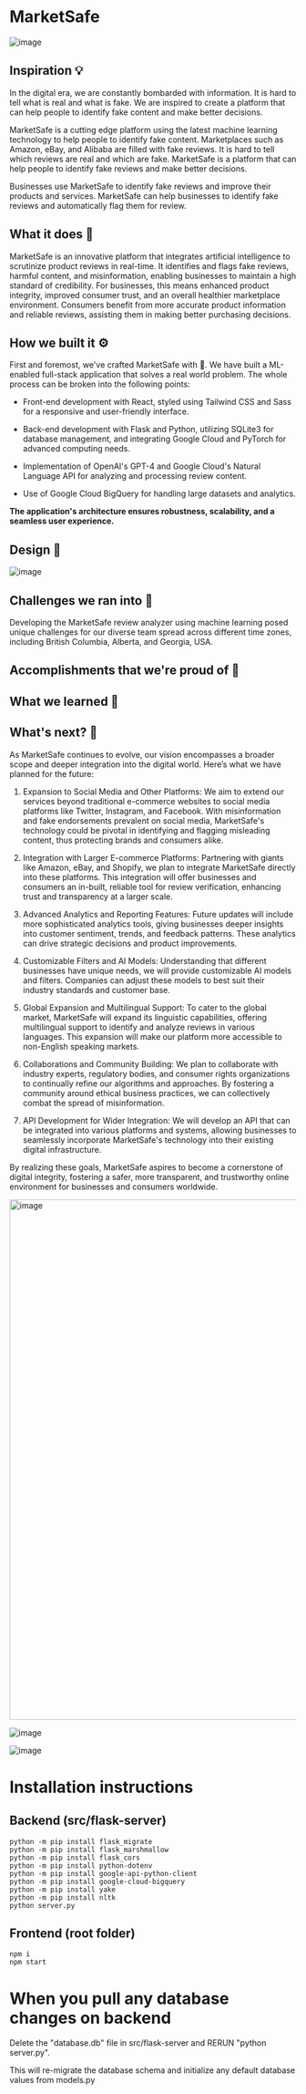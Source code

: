 # MarketSafe
![image](https://github.com/natewu/HackED24/assets/36091727/cc886ea9-043b-4716-b69a-be8fd3954fff)


## Inspiration 💡
In the digital era, we are constantly bombarded with information. It is hard to tell what is real and what is fake. We are inspired to create a platform that can help people to identify fake content and make better decisions.

MarketSafe is a cutting edge platform using the latest machine learning technology to help people to identify fake content. Marketplaces such as Amazon, eBay, and Alibaba are filled with fake reviews. It is hard to tell which reviews are real and which are fake. MarketSafe is a platform that can help people to identify fake reviews and make better decisions.

Businesses use MarketSafe to identify fake reviews and improve their products and services. MarketSafe can help businesses to identify fake reviews and automatically flag them for review.

## What it does 🤔
MarketSafe is an innovative platform that integrates artificial intelligence to scrutinize product reviews in real-time. It identifies and flags fake reviews, harmful content, and misinformation, enabling businesses to maintain a high standard of credibility. For businesses, this means enhanced product integrity, improved consumer trust, and an overall healthier marketplace environment. Consumers benefit from more accurate product information and reliable reviews, assisting them in making better purchasing decisions.

## How we built it ⚙️
First and foremost, we've crafted MarketSafe with 💙. We have built a ML-enabled full-stack application that solves a real world problem. The whole process can be broken into the following points:

- Front-end development with React, styled using Tailwind CSS and Sass for a responsive and user-friendly interface.
  
- Back-end development with Flask and Python, utilizing SQLite3 for database management, and integrating Google Cloud and PyTorch for advanced computing needs.
  
- Implementation of OpenAI's GPT-4 and Google Cloud's Natural Language API for analyzing and processing review content.
  
- Use of Google Cloud BigQuery for handling large datasets and analytics.

**The application's architecture ensures robustness, scalability, and a seamless user experience.**

## Design 🎨
![image](https://github.com/natewu/HackED24/assets/36091727/53f455c3-6fd2-4115-add3-c5f06508573d)


## Challenges we ran into   😤
Developing the MarketSafe review analyzer using machine learning posed unique challenges for our diverse team spread across different time zones, including British Columbia, Alberta, and Georgia, USA. 
## Accomplishments that we're proud of 💚

## What we learned 🙌

## What's next?  🚀
As MarketSafe continues to evolve, our vision encompasses a broader scope and deeper integration into the digital world. Here’s what we have planned for the future:

1. Expansion to Social Media and Other Platforms:
We aim to extend our services beyond traditional e-commerce websites to social media platforms like Twitter, Instagram, and Facebook. With misinformation and fake endorsements prevalent on social media, MarketSafe's technology could be pivotal in identifying and flagging misleading content, thus protecting brands and consumers alike.

2. Integration with Larger E-commerce Platforms:
Partnering with giants like Amazon, eBay, and Shopify, we plan to integrate MarketSafe directly into these platforms. This integration will offer businesses and consumers an in-built, reliable tool for review verification, enhancing trust and transparency at a larger scale.

3. Advanced Analytics and Reporting Features:
Future updates will include more sophisticated analytics tools, giving businesses deeper insights into customer sentiment, trends, and feedback patterns. These analytics can drive strategic decisions and product improvements.

4. Customizable Filters and AI Models:
Understanding that different businesses have unique needs, we will provide customizable AI models and filters. Companies can adjust these models to best suit their industry standards and customer base.

5. Global Expansion and Multilingual Support:
To cater to the global market, MarketSafe will expand its linguistic capabilities, offering multilingual support to identify and analyze reviews in various languages. This expansion will make our platform more accessible to non-English speaking markets.

6. Collaborations and Community Building:
We plan to collaborate with industry experts, regulatory bodies, and consumer rights organizations to continually refine our algorithms and approaches. By fostering a community around ethical business practices, we can collectively combat the spread of misinformation.

7. API Development for Wider Integration:
We will develop an API that can be integrated into various platforms and systems, allowing businesses to seamlessly incorporate MarketSafe's technology into their existing digital infrastructure.

By realizing these goals, MarketSafe aspires to become a cornerstone of digital integrity, fostering a safer, more transparent, and trustworthy online environment for businesses and consumers worldwide.

<img width="913" alt="image" src="https://github.com/natewu/HackED24/assets/74941296/cfb538a1-250b-4224-9a4b-53752dafc66a">

![image](https://github.com/natewu/HackED24/assets/36091727/09841837-c475-47b9-90ff-475b5dc7bf0a)

![image](https://github.com/natewu/HackED24/assets/36091727/3372e998-d120-47e6-96f7-8b9fea966a9e)




# Installation instructions

## Backend (src/flask-server)
```
python -m pip install flask_migrate
python -m pip install flask_marshmallow
python -m pip install flask_cors
python -m pip install python-dotenv
python -m pip install google-api-python-client
python -m pip install google-cloud-bigquery
python -m pip install yake
python -m pip install nltk
python server.py
```

## Frontend (root folder)
```
npm i
npm start
```

# When you pull any database changes on backend
Delete the "database.db" file in src/flask-server and RERUN "python server.py".

This will re-migrate the database schema and initialize any default database values from models.py
